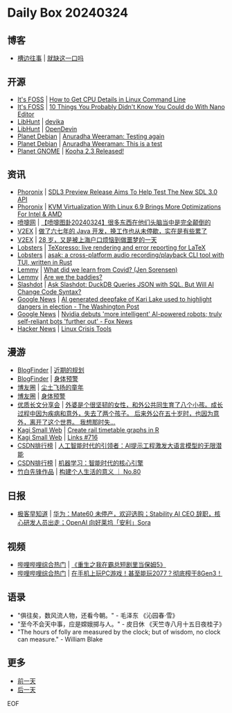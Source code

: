 # Daily Box 20240324

## 博客
- [槽边往事](https://www.hecaitou.com/) | [就缺这一口吗](https://www.hecaitou.com/2024/03/Be-human.html)

## 开源
- [It's FOSS](https://itsfoss.com/) | [How to Get CPU Details in Linux Command Line](https://itsfoss.com/cpu-info-linux/)
- [It's FOSS](https://itsfoss.com/) | [10 Things You Probably Didn't Know You Could do With Nano Editor](https://itsfoss.com/nano-tips-tricks/)
- [LibHunt](https://www.libhunt.com/) | [devika](https://www.libhunt.com/r/devika)
- [LibHunt](https://www.libhunt.com/) | [OpenDevin](https://www.libhunt.com/r/OpenDevin)
- [Planet Debian](https://planet.debian.org/) | [Anuradha Weeraman: Testing again](https://weeraman.com/testing-again/)
- [Planet Debian](https://planet.debian.org/) | [Anuradha Weeraman: This is a test](https://weeraman.com/this-is-a-test/)
- [Planet GNOME](https://planet.gnome.org/) | [Kooha 2.3 Released!](https://seadve.github.io/blog/10-kooha-2-3/)

## 资讯
- [Phoronix](https://www.phoronix.com/) | [SDL3 Preview Release Aims To Help Test The New SDL 3.0 API](https://www.phoronix.com/news/SDL-3.0-Preview-Release)
- [Phoronix](https://www.phoronix.com/) | [KVM Virtualization With Linux 6.9 Brings More Optimizations For Intel & AMD](https://www.phoronix.com/news/Linux-6.9-KVM)
- [喷嚏网](http://www.dapenti.com/blog/blog.asp?subjectid=70&name=xilei) | [【喷嚏图卦20240324】很多东西在他们头脑当中是完全颠倒的](http://www.dapenti.com/blog/more.asp?name=xilei&id=177630)
- [V2EX](https://www.v2ex.com/) | [做了六七年的 Java 开发，换工作也从未停歇，实在是有些累了](https://www.v2ex.com/t/1026492)
- [V2EX](https://www.v2ex.com/) | [28 岁，又是被上海户口烦恼到做噩梦的一天](https://www.v2ex.com/t/1026490)
- [Lobsters](https://lobste.rs/) | [TeXpresso: live rendering and error reporting for LaTeX](https://lobste.rs/s/qmyxpw/texpresso_live_rendering_error)
- [Lobsters](https://lobste.rs/) | [asak: a cross-platform audio recording/playback CLI tool with TUI, written in Rust](https://lobste.rs/s/ipmtbv/asak_cross_platform_audio_recording)
- [Lemmy](https://lemmy.world/?dataType=Post&listingType=All&page=1&sort=TopDay) | [What did we learn from Covid? (Jen Sorensen)](https://lemmy.world/pictrs/image/ec1759be-8f9b-4700-9b41-6cf9d7156785.jpeg)
- [Lemmy](https://lemmy.world/?dataType=Post&listingType=All&page=1&sort=TopDay) | [Are we the baddies?](https://i.imgur.com/QocIqUX.jpeg)
- [Slashdot](https://developers.slashdot.org/) | [Ask Slashdot:  DuckDB Queries JSON with SQL.  But Will AI Change Code Syntax?](https://developers.slashdot.org/story/24/03/23/170217/ask-slashdot-duckdb-queries-json-with-sql-but-will-ai-change-code-syntax?utm_source=rss1.0mainlinkanon&utm_medium=feed)
- [Google News](https://news.google.com/topics/CAAqJggKIiBDQkFTRWdvSUwyMHZNRGRqTVhZU0FtVnVHZ0pWVXlnQVAB/sections/CAQiQ0NCQVNMQW9JTDIwdk1EZGpNWFlTQW1WdUdnSlZVeUlOQ0FRYUNRb0hMMjB2TUcxcmVpb0pFZ2N2YlM4d2JXdDZLQUEqKggAKiYICiIgQ0JBU0Vnb0lMMjB2TURkak1YWVNBbVZ1R2dKVlV5Z0FQAVAB) | [AI generated deepfake of Kari Lake used to highlight dangers in election - The Washington Post](https://news.google.com/rss/articles/CBMiRmh0dHBzOi8vd3d3Lndhc2hpbmd0b25wb3N0LmNvbS9wb2xpdGljcy8yMDI0LzAzLzI0L2thcmktbGFrZS1kZWVwZmFrZS_SAQA?oc=5)
- [Google News](https://news.google.com/topics/CAAqJggKIiBDQkFTRWdvSUwyMHZNRGRqTVhZU0FtVnVHZ0pWVXlnQVAB/sections/CAQiQ0NCQVNMQW9JTDIwdk1EZGpNWFlTQW1WdUdnSlZVeUlOQ0FRYUNRb0hMMjB2TUcxcmVpb0pFZ2N2YlM4d2JXdDZLQUEqKggAKiYICiIgQ0JBU0Vnb0lMMjB2TURkak1YWVNBbVZ1R2dKVlV5Z0FQAVAB) | [Nvidia debuts 'more intelligent' AI-powered robots; truly self-reliant bots 'further out' - Fox News](https://news.google.com/rss/articles/CBMib2h0dHBzOi8vd3d3LmZveG5ld3MuY29tL3VzL252aWRpYS1kZWJ1dHMtbW9yZS1pbnRlbGxpZ2VudC1haS1wb3dlcmVkLXJvYm90cy10cnVseS1zZWxmLXJlbGlhbnQtYm90cy1mdXJ0aGVyLW91dNIBc2h0dHBzOi8vd3d3LmZveG5ld3MuY29tL3VzL252aWRpYS1kZWJ1dHMtbW9yZS1pbnRlbGxpZ2VudC1haS1wb3dlcmVkLXJvYm90cy10cnVseS1zZWxmLXJlbGlhbnQtYm90cy1mdXJ0aGVyLW91dC5hbXA?oc=5)
- [Hacker News](https://news.ycombinator.com/front) | [Linux Crisis Tools](https://news.ycombinator.com/item?id=39804214)

## 漫游
- [BlogFinder](https://bf.zzxworld.com/) | [近期的规划](https://liuyuyang.net/index.php/archives/2417/?utm_source=blogfinder)
- [BlogFinder](https://bf.zzxworld.com/) | [身体预警](https://joojen.com/archives/7213.html?utm_source=blogfinder)
- [博友圈](https://www.boyouquan.com/home) | [尘土飞扬的童年](https://www.boyouquan.com/go?from=feed&link=https%3A%2F%2Fwww.timelogs.cn%2Farchives%2F1041%2F)
- [博友圈](https://www.boyouquan.com/home) | [身体预警](https://www.boyouquan.com/go?from=feed&link=https%3A%2F%2Fjoojen.com%2Farchives%2F7213.html)
- [优质长文分享会](https://m.okjike.com/topics/56d2fabe7cb3331100467e2b) | [外婆是个很坚韧的女性，和外公共同生育了八个小孩。成长过程中因为疾病和意外，失去了两个孩子。 后来外公在五十岁时，也因为意外，离开了这个世界。 我想那时失...](https://m.okjike.com/originalPosts/65ffa42cde5f28734803fb56)
- [Kagi Small Web](https://kagi.com/smallweb) | [Create rail timetable graphs in R](https://blog.pesky.moe/posts/2024-03-24-timetable-graph/)
- [Kagi Small Web](https://kagi.com/smallweb) | [Links #716](https://maggiemcneill.com/2024/03/24/links-716/)
- [CSDN排行榜](https://blog.csdn.net/rank/list) | [人工智能时代的引领者：AI提示工程激发大语言模型的无限潜能](https://blog.csdn.net/qq_32682301/article/details/136934434)
- [CSDN排行榜](https://blog.csdn.net/rank/list) | [机器学习：智能时代的核心引擎](https://blog.csdn.net/2301_80221228/article/details/136971762)
- [竹白先锋作品](https://www.zhubai.wiki/) | [构建个人生活的意义 ｜ No.80](https://open.zhubai.wiki/a/l/t/z/pl/220525/2383608087942029312)

## 日报
- [极客早知道](https://www.geekpark.net/column/74) | [华为：Mate60 未停产，欢迎选购；Stability AI CEO 辞职，核心研发人员出走；OpenAI 向好莱坞「安利」Sora](https://www.geekpark.net/news/332799)

## 视频
- [哔哩哔哩综合热门](https://www.bilibili.com/v/popular/all/) | [《重生之我在霸总短剧里当保姆5》](https://b23.tv/BV1Eu4m1u7tu)
- [哔哩哔哩综合热门](https://www.bilibili.com/v/popular/all/) | [在手机上玩PC游戏！甚至能玩2077？彻底榨干8Gen3！](https://b23.tv/BV1jr421h7in)

## 语录
- "俱往矣，数风流人物，还看今朝。" - 毛泽东 《沁园春·雪》
- "至今不会天中事，应是嫦娥掷与人。" - 皮日休 《天竺寺八月十五日夜桂子》
- "The hours of folly are measured by the clock; but of wisdom, no clock can measure." - William Blake

## 更多
- [前一天](daily-box-20240323.md)
- [后一天](daily-box-20240325.md)

EOF